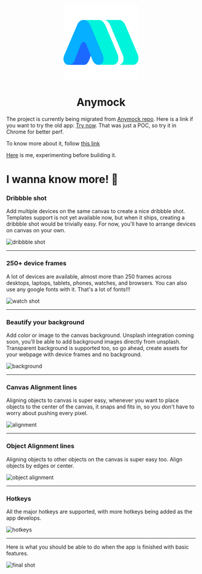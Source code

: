<p align="center">
  <img src="https://raw.githubusercontent.com/sohaibalam67/anymock/master/src/assets/images/logo.svg" width="200">
</p>
<h1 align="center">Anymock</h1>

The project is currently being migrated from [Anymock repo](https://github.com/sohaibalam67/anymock).
Here is a link if you want to try the old app: [Try now](https://anymock-beta-test.netlify.app/). That was just a POC, so try it in Chrome for better perf.

To know more about it, follow [this link](https://twitter.com/sohaibalam67/status/1327944927469203457)

[Here](https://github.com/sohaibalam67/mockup-experiment) is me, experimenting before building it.


# I wanna know more! 😬
### Dribbble shot
Add multiple devices on the same canvas to create a nice dribbble shot. Templates support is not yet available now, but when it ships, creating a dribbble shot would be trivially easy. For now, you'll have to arrange devices on canvas on your own.

![dribbble shot](https://pbs.twimg.com/media/Em3ES8ZUcAEI1BR?format=jpg&name=large)

---

### 250+ device frames
A lot of devices are available, almost more than 250 frames across desktops, laptops, tablets, phones, watches, and browsers. You can also use any google fonts with it. That's a lot of fonts!!!

![watch shot](https://pbs.twimg.com/media/Em3EqgvUUAAHeOd?format=jpg&name=4096x4096)
  
---

### Beautify your background
Add color or image to the canvas background. Unsplash integration coming soon, you'll be able to add background images directly from unsplash. Transparent background is supported too, so go ahead, create assets for your webpage with device frames and no background.

![background](https://pbs.twimg.com/media/Em3IJoNVQAEtJbi?format=jpg&name=large)

---

### Canvas Alignment lines
Aligning objects to canvas is super easy, whenever you want to place objects to the center of the canvas, it snaps and fits in, so you don't have to worry about pushing every pixel.

![alignment](https://pbs.twimg.com/media/Em3IMbmVkAAET5C?format=jpg&name=4096x4096)

---

### Object Alignment lines
Aligning objects to other objects on the canvas is super easy too. Align objects by edges or center.

![object alignment](https://pbs.twimg.com/media/Em3IOQKVEAA2dtq?format=jpg&name=4096x4096)

---

### Hotkeys
All the major hotkeys are supported, with more hotkeys being added as the app develops.

![hotkeys](https://pbs.twimg.com/media/Em3MqgiUcAAD6ja?format=jpg&name=4096x4096)

---

Here is what you should be able to do when the app is finished with basic features.

![final shot](https://pbs.twimg.com/media/Em32_GDVQAA-7xc?format=jpg&name=large)

